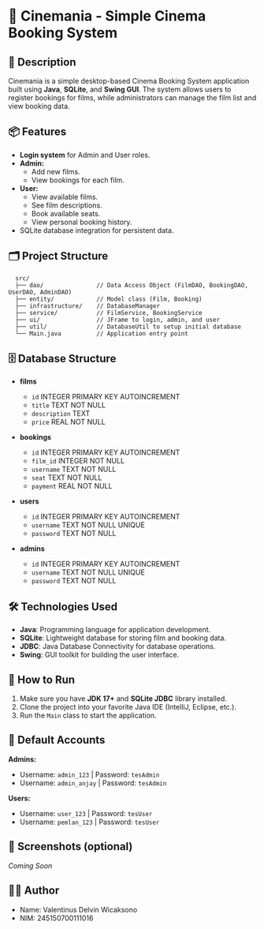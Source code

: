 
# 🎥 Cinemania - Simple Cinema Booking System

## 📑 Description
Cinemania is a simple desktop-based Cinema Booking System application built using **Java**, **SQLite**, and **Swing GUI**. The system allows users to register bookings for films, while administrators can manage the film list and view booking data.

## 📦 Features
- **Login system** for Admin and User roles.
- **Admin:**
  - Add new films.
  - View bookings for each film.
- **User:**
  - View available films.
  - See film descriptions.
  - Book available seats.
  - View personal booking history.
- SQLite database integration for persistent data.

## 🗂️ Project Structure

      src/
      ├── dao/               // Data Access Object (FilmDAO, BookingDAO, UserDAO, AdminDAO)
      ├── entity/            // Model class (Film, Booking)
      ├── infrastructure/    // DatabaseManager
      ├── service/           // FilmService, BookingService
      ├── ui/                // JFrame to login, admin, and user
      ├── util/              // DatabaseUtil to setup initial database
      └── Main.java          // Application entry point

## 🗄️ Database Structure

- **films**
  - `id` INTEGER PRIMARY KEY AUTOINCREMENT
  - `title` TEXT NOT NULL
  - `description` TEXT
  - `price` REAL NOT NULL

- **bookings**
  - `id` INTEGER PRIMARY KEY AUTOINCREMENT
  - `film_id` INTEGER NOT NULL
  - `username` TEXT NOT NULL
  - `seat` TEXT NOT NULL
  - `payment` REAL NOT NULL

- **users**
  - `id` INTEGER PRIMARY KEY AUTOINCREMENT
  - `username` TEXT NOT NULL UNIQUE
  - `password` TEXT NOT NULL

- **admins**
  - `id` INTEGER PRIMARY KEY AUTOINCREMENT
  - `username` TEXT NOT NULL UNIQUE
  - `password` TEXT NOT NULL

## 🛠️ Technologies Used
- **Java**: Programming language for application development.
- **SQLite**: Lightweight database for storing film and booking data.
- **JDBC**: Java Database Connectivity for database operations.
- **Swing**: GUI toolkit for building the user interface.

## 📝 How to Run

1. Make sure you have **JDK 17+** and **SQLite JDBC** library installed.
2. Clone the project into your favorite Java IDE (IntelliJ, Eclipse, etc.).
3. Run the `Main` class to start the application.

## 🔑 Default Accounts

**Admins:**
- Username: `admin_123` | Password: `tesAdmin`
- Username: `admin_anjay` | Password: `tesAdmin`

**Users:**
- Username: `user_123` | Password: `tesUser`
- Username: `pemlan_123` | Password: `tesUser`

## 📸 Screenshots (optional)
*Coming Soon*

## 👨‍💻 Author

- Name: Valentinus Delvin Wicaksono
- NIM: 245150700111016
